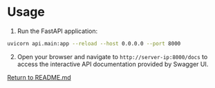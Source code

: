 # Usage

1. Run the FastAPI application:
```bash
uvicorn api.main:app --reload --host 0.0.0.0 --port 8000
```

2. Open your browser and navigate to `http://server-ip:8000/docs` to access the interactive API documentation provided by Swagger UI.

[Return to README.md](../README.md)
